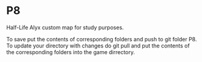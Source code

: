# P8

Half-Life Alyx custom map for study purposes.

To save put the contents of corresponding folders and push to git folder P8.
To update your directory with changes do git pull and put the contents of the corresponding folders into the game dirrectory.